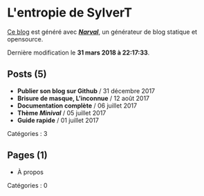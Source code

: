 # L&#39;entropie de SylverT

[Ce blog](https://sylverstis.github.io) est généré avec [**_Narval_**](https://github.com/narvalblog/narval), un générateur de blog statique et opensource.

Dernière modification le **31 mars 2018 à 22:17:33**.

## Posts (5)

- **Publier son blog sur Github** / 31 décembre 2017
- **Brisure de masque, L’inconnue** / 12 août 2017
- **Documentation complète** / 06 juillet 2017
- **Thème _Minival_** / 05 juillet 2017
- **Guide rapide** / 01 juillet 2017

Catégories : 3

## Pages (1)

- À propos

Catégories : 0
